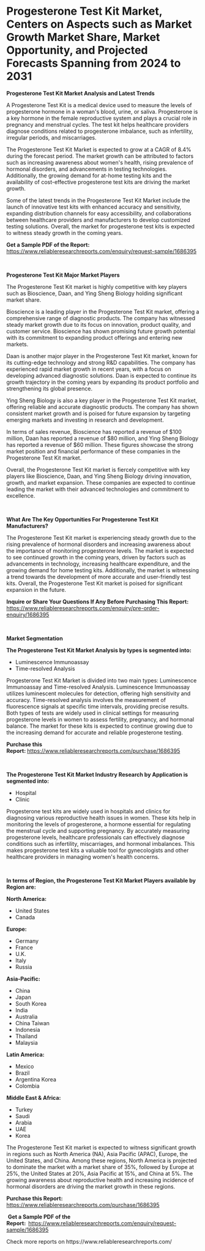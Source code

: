 <p><h1>Progesterone Test Kit Market, Centers on Aspects such as Market Growth Market Share, Market Opportunity, and Projected Forecasts Spanning from 2024 to 2031</h1></p><p><strong>Progesterone Test Kit Market Analysis and Latest Trends</strong></p>
<p><p>A Progesterone Test Kit is a medical device used to measure the levels of progesterone hormone in a woman's blood, urine, or saliva. Progesterone is a key hormone in the female reproductive system and plays a crucial role in pregnancy and menstrual cycles. The test kit helps healthcare providers diagnose conditions related to progesterone imbalance, such as infertility, irregular periods, and miscarriages.</p><p>The Progesterone Test Kit Market is expected to grow at a CAGR of 8.4% during the forecast period. The market growth can be attributed to factors such as increasing awareness about women's health, rising prevalence of hormonal disorders, and advancements in testing technologies. Additionally, the growing demand for at-home testing kits and the availability of cost-effective progesterone test kits are driving the market growth.</p><p>Some of the latest trends in the Progesterone Test Kit Market include the launch of innovative test kits with enhanced accuracy and sensitivity, expanding distribution channels for easy accessibility, and collaborations between healthcare providers and manufacturers to develop customized testing solutions. Overall, the market for progesterone test kits is expected to witness steady growth in the coming years.</p></p>
<p><strong>Get a Sample PDF of the Report:&nbsp;</strong> <a href="https://www.reliableresearchreports.com/enquiry/request-sample/1686395">https://www.reliableresearchreports.com/enquiry/request-sample/1686395</a></p>
<p>&nbsp;</p>
<p><strong>Progesterone Test Kit Major Market Players</strong></p>
<p><p>The Progesterone Test Kit market is highly competitive with key players such as Bioscience, Daan, and Ying Sheng Biology holding significant market share. </p><p>Bioscience is a leading player in the Progesterone Test Kit market, offering a comprehensive range of diagnostic products. The company has witnessed steady market growth due to its focus on innovation, product quality, and customer service. Bioscience has shown promising future growth potential with its commitment to expanding product offerings and entering new markets.</p><p>Daan is another major player in the Progesterone Test Kit market, known for its cutting-edge technology and strong R&D capabilities. The company has experienced rapid market growth in recent years, with a focus on developing advanced diagnostic solutions. Daan is expected to continue its growth trajectory in the coming years by expanding its product portfolio and strengthening its global presence.</p><p>Ying Sheng Biology is also a key player in the Progesterone Test Kit market, offering reliable and accurate diagnostic products. The company has shown consistent market growth and is poised for future expansion by targeting emerging markets and investing in research and development.</p><p>In terms of sales revenue, Bioscience has reported a revenue of $100 million, Daan has reported a revenue of $80 million, and Ying Sheng Biology has reported a revenue of $60 million. These figures showcase the strong market position and financial performance of these companies in the Progesterone Test Kit market.</p><p>Overall, the Progesterone Test Kit market is fiercely competitive with key players like Bioscience, Daan, and Ying Sheng Biology driving innovation, growth, and market expansion. These companies are expected to continue leading the market with their advanced technologies and commitment to excellence.</p></p>
<p>&nbsp;</p>
<p><strong>What Are The Key Opportunities For Progesterone Test Kit Manufacturers?</strong></p>
<p><p>The Progesterone Test Kit market is experiencing steady growth due to the rising prevalence of hormonal disorders and increasing awareness about the importance of monitoring progesterone levels. The market is expected to see continued growth in the coming years, driven by factors such as advancements in technology, increasing healthcare expenditure, and the growing demand for home testing kits. Additionally, the market is witnessing a trend towards the development of more accurate and user-friendly test kits. Overall, the Progesterone Test Kit market is poised for significant expansion in the future.</p></p>
<p><strong>Inquire or Share Your Questions If Any Before Purchasing This Report:</strong> <a href="https://www.reliableresearchreports.com/enquiry/pre-order-enquiry/1686395">https://www.reliableresearchreports.com/enquiry/pre-order-enquiry/1686395</a></p>
<p>&nbsp;</p>
<p><strong>Market Segmentation</strong></p>
<p><strong>The Progesterone Test Kit Market Analysis by types is segmented into:</strong></p>
<p><ul><li>Luminescence Immunoassay</li><li>Time-resolved Analysis</li></ul></p>
<p><p>Progesterone Test Kit Market is divided into two main types: Luminescence Immunoassay and Time-resolved Analysis. Luminescence Immunoassay utilizes luminescent molecules for detection, offering high sensitivity and accuracy. Time-resolved analysis involves the measurement of fluorescence signals at specific time intervals, providing precise results. Both types of tests are widely used in clinical settings for measuring progesterone levels in women to assess fertility, pregnancy, and hormonal balance. The market for these kits is expected to continue growing due to the increasing demand for accurate and reliable progesterone testing.</p></p>
<p><strong>Purchase this Report:&nbsp;</strong><a href="https://www.reliableresearchreports.com/purchase/1686395">https://www.reliableresearchreports.com/purchase/1686395</a></p>
<p>&nbsp;</p>
<p><strong>The Progesterone Test Kit Market Industry Research by Application is segmented into:</strong></p>
<p><ul><li>Hospital</li><li>Clinic</li></ul></p>
<p><p>Progesterone test kits are widely used in hospitals and clinics for diagnosing various reproductive health issues in women. These kits help in monitoring the levels of progesterone, a hormone essential for regulating the menstrual cycle and supporting pregnancy. By accurately measuring progesterone levels, healthcare professionals can effectively diagnose conditions such as infertility, miscarriages, and hormonal imbalances. This makes progesterone test kits a valuable tool for gynecologists and other healthcare providers in managing women's health concerns.</p></p>
<p>&nbsp;</p>
<p><strong>In terms of Region, the Progesterone Test Kit Market Players available by Region are:</strong></p>
<p>
    <p> <strong> North America: </strong>
        <ul>
            <li>United States</li>
            <li>Canada</li>
        </ul>
        </p> 
    <p> <strong> Europe: </strong>
        <ul>
            <li>Germany</li>
            <li>France</li>
            <li>U.K.</li>
            <li>Italy</li>
            <li>Russia</li>
        </ul>
        </p> 
    <p> <strong> Asia-Pacific: </strong>
        <ul>
            <li>China</li>
            <li>Japan</li>
            <li>South Korea</li>
            <li>India</li>
            <li>Australia</li>
            <li>China Taiwan</li>
            <li>Indonesia</li>
            <li>Thailand</li>
            <li>Malaysia</li>
        </ul>
        </p> 
    <p> <strong> Latin America: </strong>
        <ul>
            <li>Mexico</li>
            <li>Brazil</li>
            <li>Argentina Korea</li>
            <li>Colombia</li>
        </ul>
        </p> 
    <p> <strong> Middle East & Africa: </strong>
        <ul>
            <li>Turkey</li>
            <li>Saudi</li>
            <li>Arabia</li>
            <li>UAE</li>
            <li>Korea</li>
        </ul>
    </p>
    </p>
<p><p>The Progesterone Test Kit market is expected to witness significant growth in regions such as North America (NA), Asia Pacific (APAC), Europe, the United States, and China. Among these regions, North America is projected to dominate the market with a market share of 35%, followed by Europe at 25%, the United States at 20%, Asia Pacific at 15%, and China at 5%. The growing awareness about reproductive health and increasing incidence of hormonal disorders are driving the market growth in these regions.</p></p>
<p><strong>Purchase this Report: </strong><a href="https://www.reliableresearchreports.com/purchase/1686395">https://www.reliableresearchreports.com/purchase/1686395</a></p>
<p>&nbsp;<strong>Get a Sample PDF of the Report:&nbsp;&nbsp;</strong><a href="https://www.reliableresearchreports.com/enquiry/request-sample/1686395">https://www.reliableresearchreports.com/enquiry/request-sample/1686395</a></p>
<p><strong></strong></p>
<p>Check more reports on https://www.reliableresearchreports.com/</p>